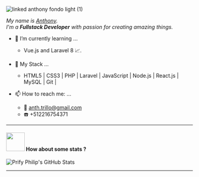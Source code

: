 ![linked anthony fondo light (1)](https://user-images.githubusercontent.com/48574294/114298136-4db87d00-9a8b-11eb-9c94-5e88d0175c40.png)

_My name is [Anthony](https://www.linkedin.com/in/anthonytrillo/).  
I'm a __Fullstack Developer__ with passion for creating amazing things._

- 🌱 I’m currently learning ...
  - Vue.js and Laravel 8 :chart_with_upwards_trend:.
  
- :briefcase: My Stack ...  
  - HTML5 | CSS3 | PHP | Laravel | JavaScript | Node.js | React.js | MySQL | Git |  
  
- 📫 How to reach me: ...  
  - :email: anth.trillo@gmail.com  
  - :phone: +512216754371

----

#### <img src="https://media.giphy.com/media/VgCDAzcKvsR6OM0uWg/giphy.gif" width="50"> How about some stats ?

   
![Prify Philip's GitHub Stats](https://github-readme-stats.vercel.app/api?username=anthonytrillo&hide=["stars"]&show_icons=true)

-------
